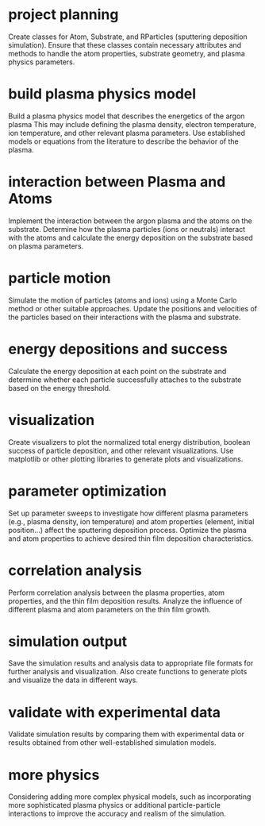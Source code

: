 # project planning

Create classes for Atom, Substrate, and RParticles (sputtering deposition simulation). 
Ensure that these classes contain necessary attributes and methods to handle the atom properties, substrate geometry, and plasma physics parameters.

# build plasma physics model

Build a plasma physics model that describes the energetics of the argon plasma 
This may include defining the plasma density, electron temperature, ion temperature, and other relevant plasma parameters. 
Use established models or equations from the literature to describe the behavior of the plasma.

# interaction between Plasma and Atoms

Implement the interaction between the argon plasma and the atoms on the substrate. Determine how the plasma particles (ions or neutrals) 
interact with the atoms and calculate the energy deposition on the substrate based on plasma parameters.


# particle motion
Simulate the motion of particles (atoms and ions) using a Monte Carlo method or other suitable approaches. 
Update the positions and velocities of the particles based on their interactions with the plasma and substrate.


# energy depositions and success
Calculate the energy deposition at each point on the substrate and determine whether each particle 
successfully attaches to the substrate based on the energy threshold.


# visualization
Create visualizers to plot the normalized total energy distribution, boolean success of particle deposition, 
and other relevant visualizations. Use matplotlib or other plotting libraries to generate plots and visualizations.


# parameter optimization
Set up parameter sweeps to investigate how different plasma parameters (e.g., plasma density, ion temperature) and atom properties 
(element, initial position...) affect the sputtering deposition process. 
Optimize the plasma and atom properties to achieve desired thin film deposition characteristics.

# correlation analysis
Perform correlation analysis between the plasma properties, atom properties, and the thin film deposition results.
Analyze the influence of different plasma and atom parameters on the thin film growth.

# simulation output

Save the simulation results and analysis data to appropriate file formats for further analysis and visualization. 
Also create functions to generate plots and visualize the data in different ways.

# validate with experimental data

Validate simulation results by comparing them with experimental data or results obtained from other well-established simulation models.

# more physics

Considering adding more complex physical models, such as incorporating more sophisticated plasma physics or additional 
particle-particle interactions to improve the accuracy and realism of the simulation.

